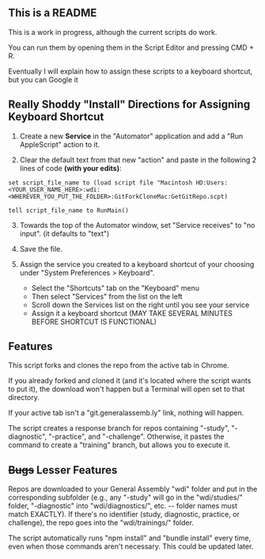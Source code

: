 ## This is a README

This is a work in progress, although the current scripts do work.

You can run them by opening them in the Script Editor and pressing CMD + R.

Eventually I will explain how to assign these scripts to a keyboard shortcut, but you can Google it

## Really Shoddy "Install" Directions for Assigning Keyboard Shortcut

1.  Create a new **Service** in the "Automator" application and add a "Run AppleScript" action to it.

2.  Clear the default text from that new "action" and paste in the following 2 lines of code **(with your edits)**:

`set script_file_name to (load script file "Macintosh HD:Users:<YOUR_USER_NAME_HERE>:wdi:<WHEREVER_YOU_PUT_THE_FOLDER>:GitForkCloneMac:GetGitRepo.scpt)`

`tell script_file_name to RunMain()`

3.  Towards the top of the Automator window, set "Service receives" to "no input". (it defaults to "text")

4.  Save the file.

5.  Assign the service you created to a keyboard shortcut of your choosing under "System Preferences > Keyboard".
    - Select the "Shortcuts" tab on the "Keyboard" menu
    - Then select "Services" from the list on the left
    - Scroll down the Services list on the right until you see your service
    - Assign it a keyboard shortcut (MAY TAKE SEVERAL MINUTES BEFORE SHORTCUT IS FUNCTIONAL)

## Features

This script forks and clones the repo from the active tab in Chrome.

  If you already forked and cloned it (and it's located where the script wants to put it), the download won't happen but a Terminal will open set to that directory.

  If your active tab isn't a "git.generalassemb.ly" link, nothing will happen.

  The script creates a response branch for repos containing "-study", "-diagnostic", "-practice", and "-challenge". Otherwise, it pastes the command to create a "training" branch, but allows you to execute it.

## ~~Bugs~~ Lesser Features

  Repos are downloaded to your General Assembly "wdi" folder and put in the corresponding subfolder (e.g., any "-study" will go in the "wdi/studies/" folder, "-diagnostic" into "wdi/diagnostics/", etc. -- folder names must match EXACTLY). If there's no identifier (study, diagnostic, practice, or challenge), the repo goes into the "wdi/trainings/" folder.

  The script automatically runs "npm install" and "bundle install" every time, even when those commands aren't necessary. This could be updated later.
